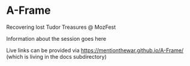 # A-Frame
Recovering lost Tudor Treasures @ MozFest

Information about the session goes here

Live links can be provided via https://mentionthewar.github.io/A-Frame/
(which is living in the docs subdirectory)
